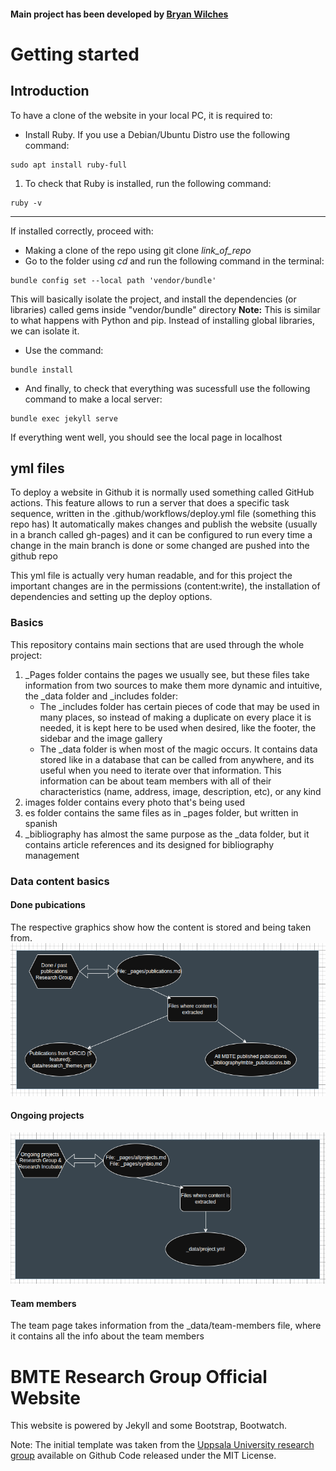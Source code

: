 #### Main project has been developed by [Bryan Wilches](https://github.com/BryanWV)

# Getting started

## Introduction

To have a clone of the website in your local PC, it is required to:

* Install Ruby. If you use a Debian/Ubuntu Distro use the following command:
```
sudo apt install ruby-full
```

1. To check that Ruby is installed, run the following command:
```
ruby -v
```
---

If installed correctly, proceed with:
* Making a clone of the repo using git clone *link_of_repo*
* Go to the folder using *cd* and run the following command in the terminal:

```
bundle config set --local path 'vendor/bundle'
```

This will basically isolate the project, and install the dependencies (or libraries) called gems inside "vendor/bundle" directory
**Note:** This is similar to what happens with Python and pip. Instead of installing global libraries, we can isolate it.

* Use the command:
```
bundle install
```

* And finally, to check that everything was sucessfull use the following command to make a local server:
```
bundle exec jekyll serve
```
If everything went well, you should see the local page in localhost

## yml files
To deploy a website in Github it is normally used something called GitHub actions.
This feature allows to run a server that does a specific task sequence, written in the .github/workflows/deploy.yml file (something this repo has)
It automatically makes changes and publish the website (usually in a branch called gh-pages) and it can be configured to run every time a change in the main branch is done or some changed are pushed into the github repo

This yml file is actually very human readable, and for this project the important changes are in the permissions (content:write), the installation of dependencies and setting up the deploy options.

### Basics

This repository contains main sections that are used through the whole project:
1. _Pages folder contains the pages we usually see, but these files take information from two sources to make them more dynamic and intuitive, the _data folder and _includes folder:
	- The _includes folder has certain pieces of code that may be used in many places, so instead of making a duplicate on every place it is needed, it is kept here to be used when desired, like the footer, the sidebar and the image gallery
	- The _data folder is when most of the magic occurs. It contains data stored like in a database that can be called from anywhere, and its useful when you need to iterate over that information. This information can be about team members with all of their characteristics (name, address, image, description, etc), or any kind
2. images folder contains every photo that's being used
3. es folder contains the same files as in _pages folder, but written in spanish
4. _bibliography has almost the same purpose as the _data folder, but it contains article references and its designed for bibliography management 

### Data content basics
#### Done pubications

The respective graphics show how the content is stored and being taken from. 
![Done publications](./images/readme/file-1.png)

#### Ongoing projects
![Ongoing projects](./images/readme/file-2.png)

#### Team members
The team page takes information from the _data/team-members file, where it contains all the info about the team members 

# BMTE Research Group Official Website

This website is powered by Jekyll and some Bootstrap, Bootwatch.

Note: The initial template was taken from the [Uppsala University research group](https://github.com/uslc-lab/uslc-lab.github.io/tree/main) available on Github
Code released under the MIT License.
